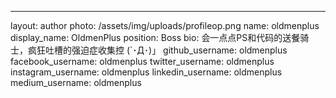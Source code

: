---
layout: author
photo: /assets/img/uploads/profileop.png
name: oldmenplus
display_name: OldmenPlus
position: Boss
bio: 会一点点PS和代码的送餐骑士，疯狂吐槽的强迫症收集控 (´･Д･)」
github_username: oldmenplus
facebook_username: oldmenplus
twitter_username: oldmenplus
instagram_username: oldmenplus
linkedin_username: oldmenplus
medium_username: oldmenplus

